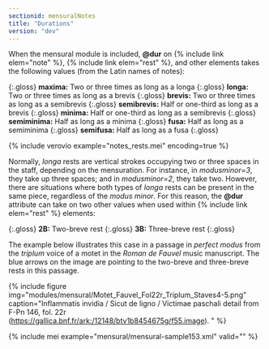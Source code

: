 ```yaml
---
sectionid: mensuralNotes
title: "Durations"
version: "dev"
---
```


When the mensural module is included, **@dur** on {% include link elem="note" %}, {% include link elem="rest" %}, and other elements takes the following values (from the Latin names of notes):

{:.gloss}
**maxima:** Two or three times as long as a longa
{:.gloss}
**longa:** Two or three times as long as a brevis
{:.gloss}
**brevis:** Two or three times as long as a semibrevis
{:.gloss}
**semibrevis:** Half or one-third as long as a brevis
{:.gloss}
**minima:** Half or one-third as long as a semibrevis
{:.gloss}
**semiminima:** Half as long as a minima
{:.gloss}
**fusa:** Half as long as a semiminima
{:.gloss}
**semifusa:** Half as long as a fusa
{:.gloss}

{% include verovio example="notes_rests.mei" encoding=true %}

Normally, *longa* rests are vertical strokes occupying two or three spaces in the staff, depending on the mensuration. For instance, in *modusminor=3*, they take up three spaces; and in *modusminor=2*, they take two. However, there are situations where both types of *longa* rests can be present in the same piece, regardless of the *modus minor*. For this reason, the **@dur** attribute can take on two other values when used within {% include link elem="rest" %} elements:

{:.gloss}
**2B:** Two-breve rest
{:.gloss}
**3B:** Three-breve rest
{:.gloss}

The example below illustrates this case in a passage in *perfect modus* from the *triplum* voice of a motet in the *Roman de Fauvel* music manuscript. The blue arrows on the image are pointing to the two-breve and three-breve rests in this passage.

{% include figure img="modules/mensural/Motet_Fauvel_Fol22r_Triplum_Staves4-5.png" caption="Inflammatis invidia / Sicut de ligno / Victimae paschali detail from F-Pn 146, fol. 22r (https://gallica.bnf.fr/ark:/12148/btv1b8454675g/f55.image). " %}

<!--{% include verovio example="Motet_Fauvel_Fol22r_Triplum.mei" encoding=true %}-->

{% include mei example="mensural/mensural-sample153.xml" valid="" %}